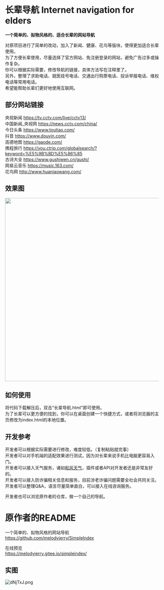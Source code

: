 # 长辈导航 Internet navigation for elders
**一个简单的、拟物风格的、适合长辈的网站导航**  

对原项目进行了简单的改动，加入了新闻、健康、花鸟等版块，使得更加适合长辈使用。  
为了方便长辈使用，尽量选择了官方网站、免注册登录的网站，避免广告过多或操作复杂。  
你可以根据实际需要，修改导航的链接，具体方法写在注释里了。  
另外，整理了求助电话、就医挂号电话、交通出行购票电话、投诉举报电话、维权电话等常用电话。  
希望能帮助长辈们更好地使用互联网。

## 部分网站链接
央视新闻 https://tv.cctv.com/live/cctv13/  
中国新闻_央视网 https://news.cctv.com/china/  
今日头条 https://www.toutiao.com/  
抖音 https://www.douyin.com/  
高德地图 https://gaode.com/  
携程旅行 https://you.ctrip.com/globalsearch/?keyword=%E5%9B%BD%E5%86%85  
古诗大全 https://www.gushiwen.cn/gushi/  
网易云音乐 https://music.163.com/  
花鸟网 http://www.huaniaowang.com/  

## 效果图
<img src="https://raw.githubusercontent.com/wowqaqtat/SimpleIndex/master/img/PC.jpg" width="600px">

## 如何使用
将代码下载解压后，双击“长辈导航.html”即可使用。  
为了长辈可以更方便的找到，你可以在桌面创建一个快捷方式，或者将浏览器的主页修改为index.html的本地位置。

## 开发参考
开发者可以根据实际需要进行修改，难度较低。（复制粘贴就完事）  
开发者可以对手机端的适配效果进行测试，因为对长辈来说手机比电脑更容易入门。  
开发者可以接入天气服务，诸如[和风天气](https://dev.qweather.com/)，插件或者API对开发者还是非常友好的。  
开发者可以接入防诈骗相关信息和服务，目前涉老诈骗问题需要全社会共同关注。  
开发者可以整理Q&A，语言尽量简单直白，可以接入在线咨询服务。 
  
开发者也可以浏览原作者的仓库，做一个自己的导航。


# 原作者的README
一个简单的、拟物风格的网站导航  
https://github.com/melodyjerry/SimpleIndex
 
在线预览  
https://melodyjerry.gitee.io/simpleindex/


## 实图
![dNjTxJ.png](https://s1.ax1x.com/2020/08/21/dNjTxJ.png)

